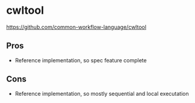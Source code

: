 # cwltool

https://github.com/common-workflow-language/cwltool

## Pros

* Reference implementation, so spec feature complete

## Cons

* Reference implementation, so mostly sequential and local executation